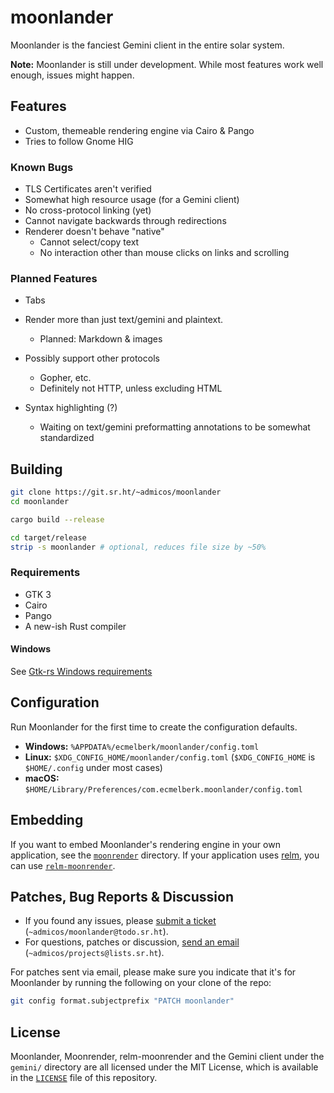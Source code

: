 # moonlander

Moonlander is the fanciest Gemini client in the entire solar system.

**Note:** Moonlander is still under development. While most features work well
enough, issues might happen.

## Features

- Custom, themeable rendering engine via Cairo & Pango
- Tries to follow Gnome HIG

### Known Bugs

- TLS Certificates aren't verified
- Somewhat high resource usage (for a Gemini client)
- No cross-protocol linking (yet)
- Cannot navigate backwards through redirections
- Renderer doesn't behave "native"
  - Cannot select/copy text
  - No interaction other than mouse clicks on links and scrolling

### Planned Features

- Tabs
- Render more than just text/gemini and plaintext.
  - Planned: Markdown & images

- Possibly support other protocols
  - Gopher, etc.
  - Definitely not HTTP, unless excluding HTML

- Syntax highlighting (?)
  - Waiting on text/gemini preformatting annotations to be somewhat standardized

## Building

```bash
git clone https://git.sr.ht/~admicos/moonlander
cd moonlander

cargo build --release

cd target/release
strip -s moonlander # optional, reduces file size by ~50%
```

### Requirements

- GTK 3
- Cairo
- Pango
- A new-ish Rust compiler

#### Windows

See [Gtk-rs Windows requirements](http://gtk-rs.org/docs/requirements.html#windows)

## Configuration

Run Moonlander for the first time to create the configuration defaults.

- **Windows:** `%APPDATA%/ecmelberk/moonlander/config.toml`
- **Linux:** `$XDG_CONFIG_HOME/moonlander/config.toml` (`$XDG_CONFIG_HOME` is
  `$HOME/.config` under most cases)
- **macOS:** `$HOME/Library/Preferences/com.ecmelberk.moonlander/config.toml`

## Embedding

If you want to embed Moonlander's rendering engine in your own application, see
the [`moonrender`](./moonrender) directory. If your application uses [relm], you
can use [`relm-moonrender`](./relm-moonrender).

[relm]: https://github.com/antoyo/relm

## Patches, Bug Reports & Discussion

- If you found any issues, please [submit a ticket] (`~admicos/moonlander@todo.sr.ht`).
- For questions, patches or discussion, [send an email] (`~admicos/projects@lists.sr.ht`).

For patches sent via email, please make sure you indicate that it's for Moonlander
by running the following on your clone of the repo:

```sh
git config format.subjectprefix "PATCH moonlander"
```

[submit a ticket]: https://todo.sr.ht/~admicos/moonlander
[send an email]: https://lists.sr.ht/~admicos/projects

## License

Moonlander, Moonrender, relm-moonrender and the Gemini client under the `gemini/`
directory are all licensed under the MIT License, which is available in the [`LICENSE`]
file of this repository.

[`LICENSE`]: ./LICENSE
